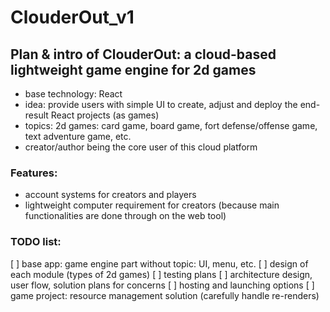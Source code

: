 # ClouderOut_v1

## Plan & intro of ClouderOut: a cloud-based lightweight game engine for 2d games
- base technology: React
- idea: provide users with simple UI to create, adjust and deploy the end-result React projects (as games)
- topics: 2d games: card game, board game, fort defense/offense game, text adventure game, etc.
- creator/author being the core user of this cloud platform

### Features:
- account systems for creators and players
- lightweight computer requirement for creators (because main functionalities are done through on the web tool)

### TODO list:
[ ] base app: game engine part without topic: UI, menu, etc.
[ ] design of each module (types of 2d games)
[ ] testing plans
[ ] architecture design, user flow, solution plans for concerns
[ ] hosting and launching options
[ ] game project: resource management solution (carefully handle re-renders)
